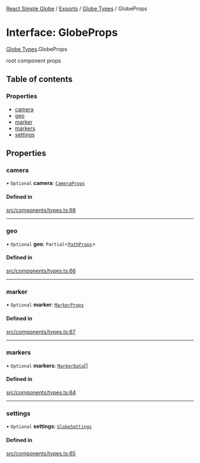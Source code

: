 [React Simple Globe](../README.md) / [Exports](../modules.md) / [Globe Types](../modules/Globe_Types.md) / GlobeProps

# Interface: GlobeProps

[Globe Types](../modules/Globe_Types.md).GlobeProps

root component props

## Table of contents

### Properties

- [camera](Globe_Types.GlobeProps.md#camera)
- [geo](Globe_Types.GlobeProps.md#geo)
- [marker](Globe_Types.GlobeProps.md#marker)
- [markers](Globe_Types.GlobeProps.md#markers)
- [settings](Globe_Types.GlobeProps.md#settings)

## Properties

### camera

• `Optional` **camera**: [`CameraProps`](../classes/Globe_Camera_Classes.CameraProps.md)

#### Defined in

[src/components/types.ts:68](https://github.com/Gaushao/d3-react-globe/blob/d269768/src/components/types.ts#L68)

___

### geo

• `Optional` **geo**: `Partial`<[`PathProps`](Globe_Cartography_Types.PathProps.md)\>

#### Defined in

[src/components/types.ts:66](https://github.com/Gaushao/d3-react-globe/blob/d269768/src/components/types.ts#L66)

___

### marker

• `Optional` **marker**: [`MarkerProps`](Globe_Markers_Types.MarkerProps.md)

#### Defined in

[src/components/types.ts:67](https://github.com/Gaushao/d3-react-globe/blob/d269768/src/components/types.ts#L67)

___

### markers

• `Optional` **markers**: [`MarkerData`](Globe_Markers_Types.MarkerData.md)[]

#### Defined in

[src/components/types.ts:64](https://github.com/Gaushao/d3-react-globe/blob/d269768/src/components/types.ts#L64)

___

### settings

• `Optional` **settings**: [`GlobeSettings`](Globe_Types.GlobeSettings.md)

#### Defined in

[src/components/types.ts:65](https://github.com/Gaushao/d3-react-globe/blob/d269768/src/components/types.ts#L65)
